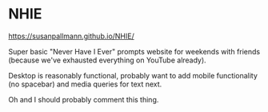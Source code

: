 # NHIE
https://susanpallmann.github.io/NHIE/

Super basic "Never Have I Ever" prompts website for weekends with friends (because we've exhausted everything on YouTube already).

Desktop is reasonably functional, probably want to add mobile functionality (no spacebar) and media queries for text next.

Oh and I should probably comment this thing.
